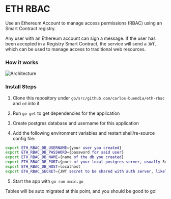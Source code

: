 # ETH RBAC

Use an Ethereum Account to manage access permissions (RBAC) using an Smart Contract registry.

Any user with an Ethereum account can sign a message. If the user has been accepted in a Registry Smart Contract, the service will send a `JWT`, which can be used to manage access to traditional web resources. 

### How it works

![Architecture](https://i.ibb.co/rx1cCr4/Eth-Rbac.png)


### Install Steps

1. Clone this repository under `go/src/github.com/carlos-buendia/eth-rbac` and `cd` into it

2. Run `go get` to get dependencies for the application

3. Create postgres database and username for this application

4. Add the following environment variables and restart shell/re-source config file:

```bash
export ETH_RBAC_DB_USERNAME={your user you created}
export ETH_RBAC_DB_PASSWORD={password for said user}
export ETH_RBAC_DB_NAME={name of the db you created}
export ETH_RBAC_DB_PORT={port of your local postgres server, usually 5432}
export ETH_RBAC_DB_HOST=localhost
export ETH_RBAC_SECRET={JWT secret to be shared with auth server, likely a keyboard cat locally}
```

5. Start the app with `go run main.go`

Tables will be auto migrated at this point, and you should be good to go!
